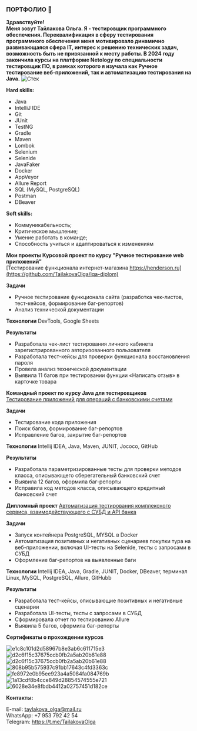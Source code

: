 ### ПОРТФОЛИО :wave:

**Здравствуйте!**\
**Меня зовут Тайлакова Ольга. 
Я - тестировщик программного обеспечения.
Переквалификация в сферу тестирования программного обеспечения меня мотивировало динамично развивающаяся сфера IT, интерес к решению технических задач, возможность быть не привязанной к месту работы. 
В 2024 году закончила курсы на платформе Netology по специальности тестировщик ПО, в рамках которого я изучала как Ручное тестирование веб-приложений, так и автоматизацию тестирования на Java.**
![Стек](https://github.com/TailakovaOlga/TailakovaOlga/assets/142083950/f3775ce6-7e06-4d27-b8bd-f4e2ba8c64bd)

**Hard skills:**
+ Java 
+ IntelliJ IDE
+ Git
+ JUnit
+ TestNG
+ Gradle
+ Maven
+ Lombok
+ Selenium
+ Selenide
+ JavaFaker
+ Docker
+ AppVeyor
+ Allure Report
+ SQL (MySQL, PostgreSQL)
+ Postman
+ DBeaver

**Soft skills:**
+ Коммуникабельность;
+ Критическое мышление;
+ Умение работать в команде;
+ Способность учиться и адаптироваться к изменениям

**Мои проекты**
**Курсовой проект по курсу "Ручное тестирование web приложений"**\
[Тестирование функционала интернет-магазина https://henderson.ru](https://github.com/TailakovaOlga/iqa-diplom)

**Задачи**
- Ручное тестирование функционала сайта (разработка чек-листов, тест-кейсов, формирование баг-репортов)
- Анализ технической документации

**Технологии**
DevTools, Google Sheets

**Результаты**
- Разработала чек-лист тестирования личного кабинета зарегистрированного авторизованного пользователя
- Разработала тест-кейсы для проверки функционала восстановления пароля
- Провела анализ технической документации
- Выявила 11 багов при тестировании функции «Написать отзыв» в карточке товара

**Командный проект по курсу Java для тестировщиков**\
[Тестирование приложений для операций с банковскими счетами](https://github.com/TailakovaOlga/CreditAccount)

**Задачи**
- Тестирование кода приложения
- Поиск багов, формирование баг-репортов
- Исправление багов, закрытие баг-репортов

**Технологии**
Intellij IDEA, Java, Maven, JUNIT, Jococo, GitHub

**Результаты**
- Разработала параметризированные тесты для проверки методов класса, описывающего сберегательный банковский счет
- Выявила 12 багов, оформила баг-репорты
- Исправила код методов класса, описывающего кредитный банковский счет

**Дипломный проект**
[Автоматизация тестирования комплексного сервиса, взаимодействующего с СУБД и API банка](https://github.com/TailakovaOlga/Diplom-QA)

**Задачи**
- Запуск контейнера PostgreSQL, MYSQL в Docker
- Автоматизация позитивных и негативных сценариев покупки тура на веб-приложении, включая UI-тесты на Selenide, тесты с запросами в СУБД
- Оформление баг-репортов на выявленные баги

**Технологии**
Intellij IDEA, Java, Gradle, JUNIT, Docker, DBeaver, терминал Linux, MySQL, PostgreSQL, Allure, GitHubb

**Результаты**
- Разработала тест-кейсы, описывающие позитивных и негативные сценарии
- Разработала UI-тесты, тесты с запросами в СУБД
- Сформировала отчет по тестированию Allure
- Выявила 5 багов, оформила баг-репорты

**Сертификаты о прохождении курсов**

![e1c8c101d2d58967b8e3ab6c611715e3](https://github.com/TailakovaOlga/TailakovaOlga/assets/142083950/3ac3c3e0-ea43-4f02-b9ef-50e6af44bdbc)   ![d2c6f15c37675ccb0fb2a5ab20b61e88](https://github.com/TailakovaOlga/TailakovaOlga/assets/142083950/db61b84c-0d7f-454f-b28d-426c479be01c)
![d2c6f15c37675ccb0fb2a5ab20b61e88](https://github.com/TailakovaOlga/TailakovaOlga/assets/142083950/db61b84c-0d7f-454f-b28d-426c479be01c)
![808b95b575937c91bb17643c4fd3363c](https://github.com/TailakovaOlga/TailakovaOlga/assets/142083950/4999826b-2196-4eac-858f-2771a62f9018)
![fe8972e0b95ee923a4a5084fa084769b](https://github.com/TailakovaOlga/TailakovaOlga/assets/142083950/83f21d61-e3e9-47f5-9f28-b1ec1ea3b6bb)
![1a13cdf8b4cce849d28854574555e721](https://github.com/TailakovaOlga/TailakovaOlga/assets/142083950/9356f619-b6bc-42d6-a96d-e81a6308ab72)
![6028e34e8fbdb4412a02757451d182ce](https://github.com/TailakovaOlga/TailakovaOlga/assets/142083950/bd84d7b7-fad5-4e6e-8a16-87cbe354628f)

**Контакты:**

E-mail: taylakova_olga@mail.ru\
WhatsApp: +7 953 792 42 54\
Telegram: https://t.me/TailakovaOlga 

<!--
**TailakovaOlga/TailakovaOlga** is a ✨ _special_ ✨ repository because its `README.md` (this file) appears on your GitHub profile.
[//]: # (Preview)
